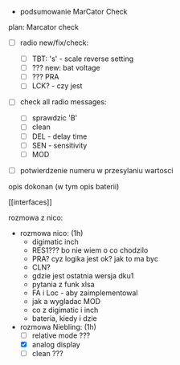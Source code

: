 - podsumowanie MarCator Check


plan:
Marcator check
- [ ] radio new/fix/check:
	- [ ] TBT: 's' - scale reverse setting
	- [ ] ??? new: bat voltage
	- [ ] ??? PRA
	- [ ] LCK? - czy jest
- [ ]  check all radio messages:
	- [ ]  sprawdzic 'B'
	- [ ] clean
	- [ ] DEL - delay time
	- [ ] SEN - sensitivity
	- [ ] MOD
- [ ] potwierdzenie numeru w przesylaniu wartosci


opis dokonan (w tym opis baterii)

[[interfaces]]



rozmowa z nico:
- rozmowa nico: (1h)
	- digimatic inch
	- RES1??? bo nie wiem o co chodzilo
	- PRA? cyz logika jest ok? jak to ma byc
	- CLN?
	- gdzie jest ostatnia wersja dku1
	- pytania z funk xlsa
	- FA i Loc - aby zaimplementowal
	- jak a wygladac MOD
	- co z digimatic i inch
	- bateria, kiedy i dzie
- rozmowa Niebling: (1h)
	- [ ] relative mode ???
	- [x] analog display
	- [ ] clean ???
